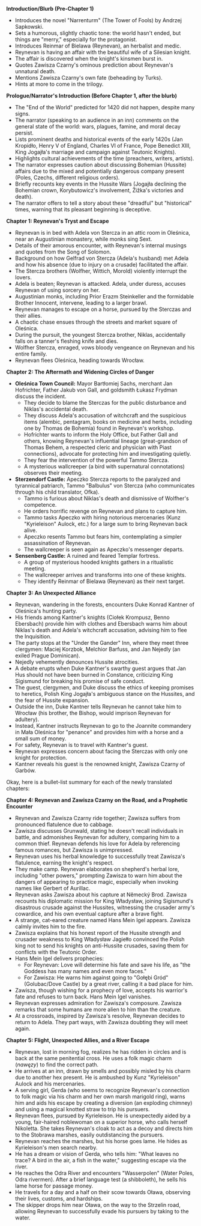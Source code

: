 **Introduction/Blurb (Pre-Chapter 1)**
*   Introduces the novel "Narrenturm" (The Tower of Fools) by Andrzej Sapkowski.
*   Sets a humorous, slightly chaotic tone: the world hasn't ended, but things are "merry," especially for the protagonist.
*   Introduces Reinmar of Bielawa (Reynevan), an herbalist and medic.
*   Reynevan is having an affair with the beautiful wife of a Silesian knight.
*   The affair is discovered when the knight's kinsmen burst in.
*   Quotes Zawisza Czarny's ominous prediction about Reynevan's unnatural death.
*   Mentions Zawisza Czarny's own fate (beheading by Turks).
*   Hints at more to come in the trilogy.

**Prologue/Narrator's Introduction (Before Chapter 1, after the blurb)**
*   The "End of the World" predicted for 1420 did not happen, despite many signs.
*   The narrator (speaking to an audience in an inn) comments on the general state of the world: wars, plagues, famine, and moral decay persist.
*   Lists prominent deaths and historical events of the early 1420s (Jan Kropidło, Henry V of England, Charles VI of France, Pope Benedict XIII, King Jogajła's marriage and campaign against Teutonic Knights).
*   Highlights cultural achievements of the time (preachers, writers, artists).
*   The narrator expresses caution about discussing Bohemian (Hussite) affairs due to the mixed and potentially dangerous company present (Poles, Czechs, different religious orders).
*   Briefly recounts key events in the Hussite Wars (Jogajła declining the Bohemian crown, Korybutowicz's involvement, Žižka's victories and death).
*   The narrator offers to tell a story about these "dreadful" but "historical" times, warning that its pleasant beginning is deceptive.

**Chapter 1: Reynevan's Tryst and Escape**
*   Reynevan is in bed with Adela von Stercza in an attic room in Oleśnica, near an Augustinian monastery, while monks sing Sext.
*   Details of their amorous encounter, with Reynevan's internal musings and quotes from the Song of Solomon.
*   Background on how Gelfrad von Stercza (Adela's husband) met Adela and how his absence (due to injury on a crusade) facilitated the affair.
*   The Stercza brothers (Wolfher, Wittich, Morold) violently interrupt the lovers.
*   Adela is beaten; Reynevan is attacked. Adela, under duress, accuses Reynevan of using sorcery on her.
*   Augustinian monks, including Prior Erazm Steinkeller and the formidable Brother Innocent, intervene, leading to a larger brawl.
*   Reynevan manages to escape on a horse, pursued by the Sterczas and their allies.
*   A chaotic chase ensues through the streets and market square of Oleśnica.
*   During the pursuit, the youngest Stercza brother, Niklas, accidentally falls on a tanner's fleshing knife and dies.
*   Wolfher Stercza, enraged, vows bloody vengeance on Reynevan and his entire family.
*   Reynevan flees Oleśnica, heading towards Wrocław.

**Chapter 2: The Aftermath and Widening Circles of Danger**
*   **Oleśnica Town Council:** Mayor Bartłomiej Sachs, merchant Jan Hofrichter, Father Jakub von Gall, and goldsmith Łukasz Frydman discuss the incident.
    *   They decide to blame the Sterczas for the public disturbance and Niklas's accidental death.
    *   They discuss Adela's accusation of witchcraft and the suspicious items (alembic, pentagram, books on medicine and herbs, including one by Thomas de Bohemia) found in Reynevan's workshop.
    *   Hofrichter wants to inform the Holy Office, but Father Gall and others, knowing Reynevan's influential lineage (great-grandson of Thomas Behem, a respected cleric and physician with Piast connections), advocate for protecting him and investigating quietly.
    *   They fear the intervention of the powerful Tammo Stercza.
    *   A mysterious wallcreeper (a bird with supernatural connotations) observes their meeting.
*   **Sterzendorf Castle:** Apeczko Stercza reports to the paralyzed and tyrannical patriarch, Tammo "Balbulus" von Stercza (who communicates through his child translator, Ofka).
    *   Tammo is furious about Niklas's death and dismissive of Wolfher's competence.
    *   He orders horrific revenge on Reynevan and plans to capture him.
    *   Tammo tasks Apeczko with hiring notorious mercenaries (Kunz "Kyrieleison" Aulock, etc.) for a large sum to bring Reynevan back alive.
    *   Apeczko resents Tammo but fears him, contemplating a simpler assassination of Reynevan.
    *   The wallcreeper is seen again as Apeczko's messenger departs.
*   **Sensenberg Castle:** A ruined and feared Templar fortress.
    *   A group of mysterious hooded knights gathers in a ritualistic meeting.
    *   The wallcreeper arrives and transforms into one of these knights.
    *   They identify Reinmar of Bielawa (Reynevan) as their next target.

**Chapter 3: An Unexpected Alliance**
*   Reynevan, wandering in the forests, encounters Duke Konrad Kantner of Oleśnica's hunting party.
*   His friends among Kantner's knights (Ciołek Krompusz, Benno Ebersbach) provide him with clothes and Ebersbach warns him about Niklas's death and Adela's witchcraft accusation, advising him to flee the Inquisition.
*   The party stops at the "Under the Gander" Inn, where they meet three clergymen: Maciej Korzbok, Melchior Barfuss, and Jan Nejedly (an exiled Prague Dominican).
*   Nejedly vehemently denounces Hussite atrocities.
*   A debate erupts when Duke Kantner's swarthy guest argues that Jan Hus should not have been burned in Constance, criticizing King Sigismund for breaking his promise of safe conduct.
*   The guest, clergymen, and Duke discuss the ethics of keeping promises to heretics, Polish King Jogajła's ambiguous stance on the Hussites, and the fear of Hussite expansion.
*   Outside the inn, Duke Kantner tells Reynevan he cannot take him to Wrocław (his brother, the Bishop, would imprison Reynevan for adultery).
*   Instead, Kantner instructs Reynevan to go to the Joannite commandery in Mała Oleśnica for "penance" and provides him with a horse and a small sum of money.
*   For safety, Reynevan is to travel with Kantner's guest.
*   Reynevan expresses concern about facing the Sterczas with only one knight for protection.
*   Kantner reveals his guest is the renowned knight, Zawisza Czarny of Garbów.


Okay, here is a bullet-list summary for each of the newly translated chapters:

**Chapter 4: Reynevan and Zawisza Czarny on the Road, and a Prophetic Encounter**
*   Reynevan and Zawisza Czarny ride together; Zawisza suffers from pronounced flatulence due to cabbage.
*   Zawisza discusses Grunwald, stating he doesn't recall individuals in battle, and admonishes Reynevan for adultery, comparing him to a common thief. Reynevan defends his love for Adela by referencing famous romances, but Zawisza is unimpressed.
*   Reynevan uses his herbal knowledge to successfully treat Zawisza's flatulence, earning the knight's respect.
*   They make camp. Reynevan elaborates on shepherd's herbal lore, including "other powers," prompting Zawisza to warn him about the dangers of appearing to practice magic, especially when invoking names like Gerbert of Aurillac.
*   Reynevan asks Zawisza about his capture at Německý Brod. Zawisza recounts his diplomatic mission for King Władysław, joining Sigismund's disastrous crusade against the Hussites, witnessing the crusader army's cowardice, and his own eventual capture after a brave fight.
*   A strange, cat-eared creature named Hans Mein Igel appears. Zawisza calmly invites him to the fire.
*   Zawisza explains that his honest report of the Hussite strength and crusader weakness to King Władysław Jagiełło convinced the Polish king not to send his knights on anti-Hussite crusades, saving them for conflicts with the Teutonic Order.
*   Hans Mein Igel delivers prophecies:
    *   For Reynevan: Love will determine his fate and save his life, as "the Goddess has many names and even more faces."
    *   For Zawisza: He warns him against going to "Gołębi Gród" (Golubac/Dove Castle) by a great river, calling it a bad place for him.
*   Zawisza, though wishing for a prophecy of love, accepts his warrior's fate and refuses to turn back. Hans Mein Igel vanishes.
*   Reynevan expresses admiration for Zawisza's composure. Zawisza remarks that some humans are more alien to him than the creature.
*   At a crossroads, inspired by Zawisza's resolve, Reynevan decides to return to Adela. They part ways, with Zawisza doubting they will meet again.

**Chapter 5: Flight, Unexpected Allies, and a River Escape**
*   Reynevan, lost in morning fog, realizes he has ridden in circles and is back at the same penitential cross. He uses a folk magic charm (*nawęzy*) to find the correct path.
*   He arrives at an inn, drawn by smells and possibly misled by his charm due to another hex present. He is ambushed by Kunz "Kyrieleison" Aulock and his mercenaries.
*   A serving girl, Gerda (who seems to recognize Reynevan's connection to folk magic via his charm and her own marsh marigold ring), warns him and aids his escape by creating a diversion (an exploding chimney) and using a magical knotted straw to trip his pursuers.
*   Reynevan flees, pursued by Kyrieleison. He is unexpectedly aided by a young, fair-haired noblewoman on a superior horse, who calls herself Nikoletta. She takes Reynevan's cloak to act as a decoy and directs him to the Stobrawa marshes, easily outdistancing the pursuers.
*   Reynevan reaches the marshes, but his horse goes lame. He hides as Kyrieleison's men search nearby.
*   He has a dream or vision of Gerda, who tells him: "What leaves no trace? A bird in the air, a fish in the water," suggesting escape via the river.
*   He reaches the Odra River and encounters "Wasserpolen" (Water Poles, Odra rivermen). After a brief language test (a shibboleth), he sells his lame horse for passage money.
*   He travels for a day and a half on their scow towards Oława, observing their lives, customs, and hardships.
*   The skipper drops him near Oława, on the way to the Strzelin road, allowing Reynevan to successfully evade his pursuers by taking to the water.


